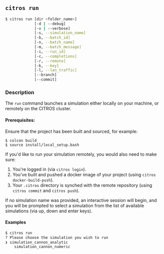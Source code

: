 ## `citros run`

```sh
$ citros run [dir <folder_name>] 
             [-d | --debug] 
             [-v | --verbose]
             [-s, --simulation_name] 
             [-b, --batch_id]
             [-n, --batch_name] 
             [-m, --batch_message] 
             [-i, --run_id] 
             [-c, --completions]
             [-r, --remote] 
             [-k, --key] 
             [-l, --lan_traffic] 
             [--branch] 
             [--commit]
```

### Description
The `run` command launches a simulation either locally on your machine, or remotely on the CITROS cluster.

#### Prerequisites:
Ensure that the project has been built and sourced, for example:
    
    $ colcon build
    $ source install/local_setup.bash

If you'd like to run your simulation remotely, you would also need to make sure:
1. You're logged in (via `citros login`).
2. You've built and pushed a docker image of your project (using `citros docker-build-push`).
3. Your `.citros` directory is synched with the remote repository (using `citros commit` and `citros push`). 


If no simulation name was provided, an interactive session will begin, and you will be prompted to select a simulation from the list of available simulations (via up, down and enter keys). 
</details>


#### Examples
```bash
$ citros run
? Please choose the simulation you wish to run 
❯ simulation_cannon_analytic
    simulation_cannon_numeric
```